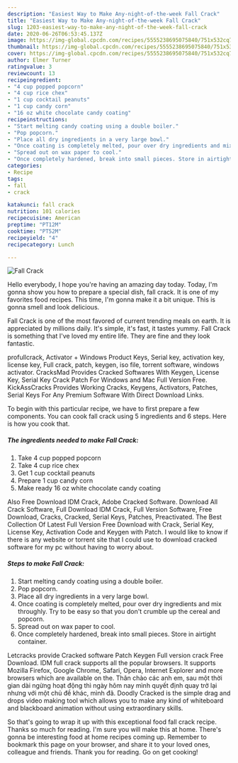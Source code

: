 ```yaml
---
description: "Easiest Way to Make Any-night-of-the-week Fall Crack"
title: "Easiest Way to Make Any-night-of-the-week Fall Crack"
slug: 1203-easiest-way-to-make-any-night-of-the-week-fall-crack
date: 2020-06-26T06:53:45.137Z
image: https://img-global.cpcdn.com/recipes/5555238695075840/751x532cq70/fall-crack-recipe-main-photo.jpg
thumbnail: https://img-global.cpcdn.com/recipes/5555238695075840/751x532cq70/fall-crack-recipe-main-photo.jpg
cover: https://img-global.cpcdn.com/recipes/5555238695075840/751x532cq70/fall-crack-recipe-main-photo.jpg
author: Elmer Turner
ratingvalue: 3
reviewcount: 13
recipeingredient:
- "4 cup popped popcorn"
- "4 cup rice chex"
- "1 cup cocktail peanuts"
- "1 cup candy corn"
- "16 oz white chocolate candy coating"
recipeinstructions:
- "Start melting candy coating using a double boiler."
- "Pop popcorn."
- "Place all dry ingredients in a very large bowl."
- "Once coating is completely melted, pour over dry ingredients and mix throughly. Try to be easy so that you don&#39;t crumble up the cereal and popcorn."
- "Spread out on wax paper to cool."
- "Once completely hardened, break into small pieces. Store in airtight container."
categories:
- Recipe
tags:
- fall
- crack

katakunci: fall crack 
nutrition: 101 calories
recipecuisine: American
preptime: "PT12M"
cooktime: "PT52M"
recipeyield: "4"
recipecategory: Lunch

---
```



![Fall Crack](https://img-global.cpcdn.com/recipes/5555238695075840/751x532cq70/fall-crack-recipe-main-photo.jpg)

Hello everybody, I hope you're having an amazing day today. Today, I'm gonna show you how to prepare a special dish, fall crack. It is one of my favorites food recipes. This time, I'm gonna make it a bit unique. This is gonna smell and look delicious.

Fall Crack is one of the most favored of current trending meals on earth. It is appreciated by millions daily. It's simple, it's fast, it tastes yummy. Fall Crack is something that I've loved my entire life. They are fine and they look fantastic.

profullcrack, Activator + Windows Product Keys, Serial key, activation key, license key, Full crack, patch, keygen, iso file, torrent software, windows activator. CracksMad Provides Cracked Softwares With Keygen, License Key, Serial Key Crack Patch For Windows and Mac Full Version Free. KickAssCracks Provides Working Cracks, Keygens, Activators, Patches, Serial Keys For Any Premium Software With Direct Download Links.


To begin with this particular recipe, we have to first prepare a few components. You can cook fall crack using 5 ingredients and 6 steps. Here is how you cook that.

<!--inarticleads1-->

##### The ingredients needed to make Fall Crack:

1. Take 4 cup popped popcorn
1. Take 4 cup rice chex
1. Get 1 cup cocktail peanuts
1. Prepare 1 cup candy corn
1. Make ready 16 oz white chocolate candy coating


Also Free Download IDM Crack, Adobe Cracked Software. Download All Crack Software, Full Download IDM Crack, Full Version Software, Free Download, Cracks, Cracked, Serial Keys, Patches, Preactivated. The Best Collection Of Latest Full Version Free Download with Crack, Serial Key, License Key, Activation Code and Keygen with Patch. I would like to know if there is any website or torrent site that I could use to download cracked software for my pc without having to worry about. 

<!--inarticleads2-->

##### Steps to make Fall Crack:

1. Start melting candy coating using a double boiler.
1. Pop popcorn.
1. Place all dry ingredients in a very large bowl.
1. Once coating is completely melted, pour over dry ingredients and mix throughly. Try to be easy so that you don&#39;t crumble up the cereal and popcorn.
1. Spread out on wax paper to cool.
1. Once completely hardened, break into small pieces. Store in airtight container.


Letcracks provide Cracked software Patch Keygen Full version crack Free Download. IDM full crack supports all the popular browsers. It supports Mozilla Firefox, Google Chrome, Safari, Opera, Internet Explorer and more browsers which are available on the. Thân chào các anh em, sau một thời gian dài ngừng hoạt động thì ngày hôm nay mình quyết định quay trở lại nhưng với một chủ đề khác, mình đã. Doodly Cracked is the simple drag and drops video making tool which allows you to make any kind of whiteboard and blackboard animation without using extraordinary skills. 

So that's going to wrap it up with this exceptional food fall crack recipe. Thanks so much for reading. I'm sure you will make this at home. There's gonna be interesting food at home recipes coming up. Remember to bookmark this page on your browser, and share it to your loved ones, colleague and friends. Thank you for reading. Go on get cooking!
